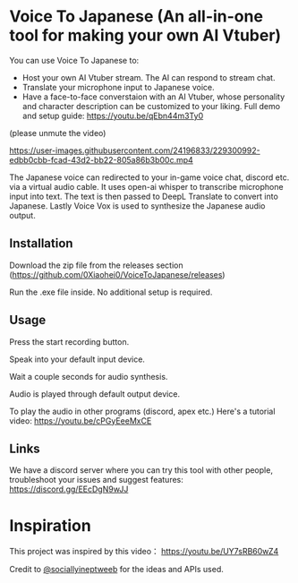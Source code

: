 # Voice To Japanese (An all-in-one tool for making your own AI Vtuber)

You can use Voice To Japanese to:
- Host your own AI Vtuber stream. The AI can respond to stream chat.
- Translate your microphone input to Japanese voice.
- Have a face-to-face converstaion with an AI Vtuber, whose personality and character description can be customized to your liking.
Full demo and setup guide: https://youtu.be/qEbn44m3Ty0

(please unmute the video)

https://user-images.githubusercontent.com/24196833/229300992-edbb0cbb-fcad-43d2-bb22-805a86b3b00c.mp4




The Japanese voice can redirected to your in-game voice chat, discord etc. via a virtual audio cable. It uses open-ai whisper to transcribe microphone input into text. The text is then passed to DeepL Translate to convert into Japanese. Lastly Voice Vox is used to synthesize the Japanese audio output. 

## Installation
Download the zip file from the releases section (https://github.com/0Xiaohei0/VoiceToJapanese/releases) 

Run the .exe file inside. No additional setup is required.

## Usage
Press the start recording button.

Speak into your default input device.

Wait a couple seconds for audio synthesis.

Audio is played through default output device.

To play the audio in other programs (discord, apex etc.) Here's a tutorial video:
https://youtu.be/cPGyEeeMxCE
## Links
We have a discord server where you can try this tool with other people, troubleshoot your issues and suggest features:
https://discord.gg/EEcDgN9wJJ
# Inspiration

This project was inspired by this video：
https://youtu.be/UY7sRB60wZ4

Credit to
[@sociallyineptweeb](https://www.youtube.com/@sociallyineptweeb)
for the ideas and APIs used.
